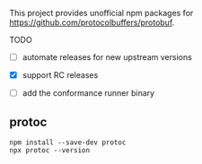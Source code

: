 This project provides unofficial npm packages for https://github.com/protocolbuffers/protobuf.

TODO
- [ ] automate releases for new upstream versions
- [x] support RC releases
- [ ] add the conformance runner binary


## protoc

```shell script
npm install --save-dev protoc
npx protoc --version 
```
